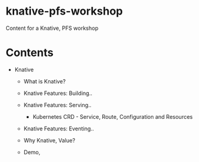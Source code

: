 # knative-pfs-workshop
Content for a Knative, PFS workshop

# Contents
- Knative
  - What is Knative?
  - Knative Features: Building..
    
  - Knative Features: Serving..
    - Kubernetes CRD - Service, Route, Configuration and Resources
    
  - Knative Features: Eventing..
  - Why Knative, Value?
  - Demo, 
  
